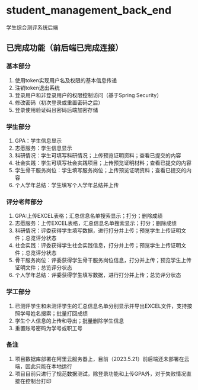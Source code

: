 # student_management_back_end
学生综合测评系统后端

## 已完成功能（前后端已完成连接）
### 基本部分
1. 使用token实现用户名及权限的基本信息传递
2. 注销token退出系统
3. 登录用户和非登录用户的权限控制访问（基于Spring Security）
4. 修改密码（初次登录或重置密码之后）
5. 登录使用验证码且密码后端加密存储
### 学生部分
1. GPA：学生信息显示
2. 志愿服务：学生信息显示
3. 科研情况：学生可填写科研情况；上传预览证明资料；查看已提交的内容
4. 社会实践：学生可填写社会实践项目；上传预览证明材料；查看已提交的内容
5. 学生骨干服务岗位：学生填写服务岗位；上传预览证明资料；查看已提交的内容
6. 个人学年总结：学生填写个人学年总结并上传
### 评分老师部分
1. GPA:上传EXCEL表格；汇总信息名单搜索显示；打分；删除成绩
2. 志愿服务：上传EXCEL表格，汇总信息名单搜索显示；打分；删除成绩
3. 科研情况：评委获得学生填写数据，进行打分并上传；预览学生上传证明文件；总览评分状态
4. 社会实践：评委获得学生社会实践信息，打分并上传；预览学生上传证明文件；总览评分状态
5. 骨干服务岗位：评委获得学生骨干服务岗位信息，打分并上传；预览学生上传证明文件；总览评分状态
6. 个人学年总结：评委获得学生填写数据，进行打分并上传；总览评分状态
### 学工部分
1. 已测评学生和未测评学生的汇总信息名单分别显示并导出EXCEL文件，支持按照学号姓名搜索；批量打回成绩
2. 学生个人信息的上传和导出；批量删除学生信息
3. 重置账号密码为学号或职工号

### 备注
1. 项目数据库部署在阿里云服务器上，目前（2023.5.21）前后端还未部署在云端，因此只能在本地运行
2. 项目目前只进行了规范数据测试，除登录功能和上传GPA外，对于失败情况直接在控制台打印
